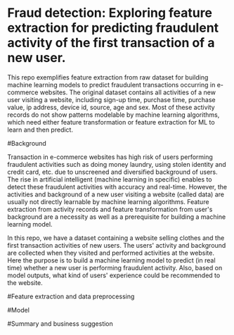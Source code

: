 # Fraud detection: Exploring feature extraction for predicting fraudulent activity of the first transaction of a new user.

This repo exemplifies feature extraction from raw dataset for building machine learning models to predict fraudulent transactions occurring in e-commerce websites. The original dataset contains all activities of a new user visiting a website, including sign-up time, purchase time, purchase value, ip address, device id, source, age and sex. Most of these activity records do not show patterns modelable by machine learning algorithms, which need either feature transformation or feature extraction for ML to learn and then predict. 

#Background
  
  Transaction in e-commerce websites has high risk of users performing fraudulent activities such as doing money laundry, using stolen identity and credit card, etc. due to unscreened and diversified background of users. The rise in artificial intelligent (machine learning in specific) enables to detect these fraudulent activities with accuracy and real-time. However, the activities and background of a new user visiting a website (called data) are usually not directly learnable by machine learning algorithms. Feature extraction from activity records and feature transformation from user's background are a necessity as well as a prerequisite for building a machine learning model.
    
   In this repo, we have a dataset containing a website selling clothes and the first transaction activities of new users. The users' activity and background are collected when they visited and performed activities at the website. Here the purpose is to build a machine learning model to predict (in real time) whether a new user is performing fraudulent activity. Also, based on model outputs, what kind of users' experience could be recommended to the website.

#Feature extraction and data preprocessing
  

#Model

#Summary and business suggestion
